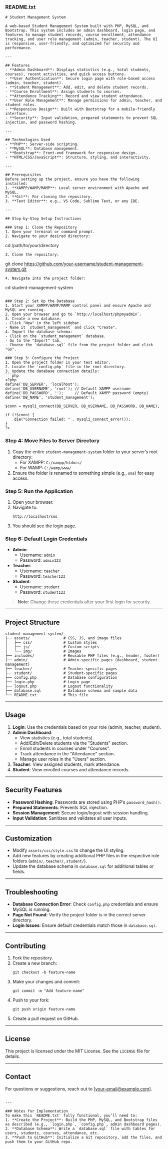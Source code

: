

### README.txt

```
# Student Management System

A web-based Student Management System built with PHP, MySQL, and Bootstrap. This system includes an admin dashboard, login page, and features to manage student records, course enrollment, attendance tracking, and user role management (admin, teacher, student). The UI is responsive, user-friendly, and optimized for security and performance.

---

## Features
- **Admin Dashboard**: Displays statistics (e.g., total students, courses), recent activities, and quick access buttons.
- **User Authentication**: Secure login page with role-based access (admin, teacher, student).
- **Student Management**: Add, edit, and delete student records.
- **Course Enrollment**: Assign students to courses.
- **Attendance Tracking**: Record and view student attendance.
- **User Role Management**: Manage permissions for admin, teacher, and student roles.
- **Responsive Design**: Built with Bootstrap for a mobile-friendly interface.
- **Security**: Input validation, prepared statements to prevent SQL injection, and password hashing.

---

## Technologies Used
- **PHP**: Server-side scripting.
- **MySQL**: Database management.
- **Bootstrap**: Front-end framework for responsive design.
- **HTML/CSS/JavaScript**: Structure, styling, and interactivity.

---

## Prerequisites
Before setting up the project, ensure you have the following installed:
1. **XAMPP/WAMP/MAMP**: Local server environment with Apache and MySQL.
2. **Git**: For cloning the repository.
3. **Text Editor**: e.g., VS Code, Sublime Text, or any IDE.

---

## Step-by-Step Setup Instructions

### Step 1: Clone the Repository
1. Open your terminal or command prompt.
2. Navigate to your desired directory:
   ```
   cd /path/to/your/directory
   ```
3. Clone the repository:
   ```
   git clone https://github.com/your-username/student-management-system.git
   ```
4. Navigate into the project folder:
   ```
   cd student-management-system
   ```

### Step 2: Set Up the Database
1. Start your XAMPP/WAMP/MAMP control panel and ensure Apache and MySQL are running.
2. Open your browser and go to `http://localhost/phpmyadmin`.
3. Create a new database:
   - Click "New" in the left sidebar.
   - Name it `student_management` and click "Create".
4. Import the database schema:
   - Click on the `student_management` database.
   - Go to the "Import" tab.
   - Choose the `database.sql` file from the project folder and click "Go".

### Step 3: Configure the Project
1. Open the project folder in your text editor.
2. Locate the `config.php` file in the root directory.
3. Update the database connection details:
   ```php
   <?php
   define('DB_SERVER', 'localhost');
   define('DB_USERNAME', 'root'); // Default XAMPP username
   define('DB_PASSWORD', '');     // Default XAMPP password (empty)
   define('DB_NAME', 'student_management');

   $conn = mysqli_connect(DB_SERVER, DB_USERNAME, DB_PASSWORD, DB_NAME);

   if (!$conn) {
       die("Connection failed: " . mysqli_connect_error());
   }
   ?>
   ```

### Step 4: Move Files to Server Directory
1. Copy the entire `student-management-system` folder to your server’s root directory:
   - For XAMPP: `C:/xampp/htdocs/`
   - For WAMP: `C:/wamp/www/`
2. Ensure the folder is renamed to something simple (e.g., `sms`) for easy access.

### Step 5: Run the Application
1. Open your browser.
2. Navigate to:
   ```
   http://localhost/sms
   ```
3. You should see the login page.

### Step 6: Default Login Credentials
- **Admin**:
  - Username: `admin`
  - Password: `admin123`
- **Teacher**:
  - Username: `teacher`
  - Password: `teacher123`
- **Student**:
  - Username: `student`
  - Password: `student123`
> **Note**: Change these credentials after your first login for security.

---

## Project Structure
```
student-management-system/
├── assets/               # CSS, JS, and image files
│   ├── css/              # Custom styles
│   ├── js/               # Custom scripts
│   └── img/              # Images
├── includes/             # Reusable PHP files (e.g., header, footer)
├── admin/                # Admin-specific pages (dashboard, student management)
├── teacher/              # Teacher-specific pages
├── student/              # Student-specific pages
├── config.php            # Database configuration
├── login.php             # Login page
├── logout.php            # Logout functionality
├── database.sql          # Database schema and sample data
└── README.txt            # This file
```

---

## Usage
1. **Login**: Use the credentials based on your role (admin, teacher, student).
2. **Admin Dashboard**:
   - View statistics (e.g., total students).
   - Add/Edit/Delete students via the "Students" section.
   - Enroll students in courses under "Courses".
   - Track attendance in the "Attendance" section.
   - Manage user roles in the "Users" section.
3. **Teacher**: View assigned students, mark attendance.
4. **Student**: View enrolled courses and attendance records.

---

## Security Features
- **Password Hashing**: Passwords are stored using PHP’s `password_hash()`.
- **Prepared Statements**: Prevents SQL injection.
- **Session Management**: Secure login/logout with session handling.
- **Input Validation**: Sanitizes and validates all user inputs.

---

## Customization
- Modify `assets/css/style.css` to change the UI styling.
- Add new features by creating additional PHP files in the respective role folders (`admin/`, `teacher/`, `student/`).
- Update the database schema in `database.sql` for additional tables or fields.

---

## Troubleshooting
- **Database Connection Error**: Check `config.php` credentials and ensure MySQL is running.
- **Page Not Found**: Verify the project folder is in the correct server directory.
- **Login Issues**: Ensure default credentials match those in `database.sql`.

---

## Contributing
1. Fork the repository.
2. Create a new branch:
   ```
   git checkout -b feature-name
   ```
3. Make your changes and commit:
   ```
   git commit -m "Add feature-name"
   ```
4. Push to your fork:
   ```
   git push origin feature-name
   ```
5. Create a pull request on GitHub.

---

## License
This project is licensed under the MIT License. See the `LICENSE` file for details.

---

## Contact
For questions or suggestions, reach out to [your-email@example.com].
```

---

### Notes for Implementation
To make this `README.txt` fully functional, you’ll need to:
1. **Create the Project**: Build the PHP, MySQL, and Bootstrap files as described (e.g., `login.php`, `config.php`, admin dashboard pages).
2. **Database Schema**: Write a `database.sql` file with tables for users, students, courses, attendance, etc.
3. **Push to GitHub**: Initialize a Git repository, add the files, and push them to your GitHub repo.
